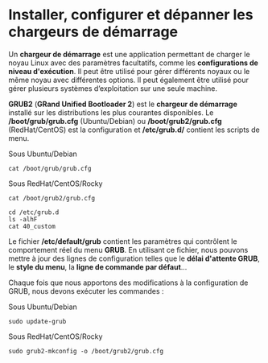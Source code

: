 # Installer, configurer et dépanner les chargeurs de démarrage

Un **chargeur de démarrage** est une application permettant de charger le noyau Linux avec des paramètres facultatifs, comme les **configurations de niveau d'exécution**. Il peut être utilisé pour gérer différents noyaux ou le même noyau avec différentes options. Il peut également être utilisé pour gérer plusieurs systèmes d’exploitation sur une seule machine.

**GRUB2** (**GRand Unified Bootloader 2**) est le **chargeur de démarrage** installé sur les distributions les plus courantes disponibles. Le **/boot/grub/grub.cfg** (Ubuntu/Debian) ou **/boot/grub2/grub.cfg** (RedHat/CentOS) est la configuration et **/etc/grub.d/** contient les scripts de menu.

Sous Ubuntu/Debian
```
cat /boot/grub/grub.cfg
```

Sous RedHat/CentOS/Rocky
```
cat /boot/grub2/grub.cfg
```

```
cd /etc/grub.d
ls -alhF
cat 40_custom
```

Le fichier **/etc/default/grub** contient les paramètres qui contrôlent le comportement réel du menu **GRUB**. En utilisant ce fichier, nous pouvons mettre à jour des lignes de configuration telles que le **délai d'attente GRUB**, le **style du menu**, la **ligne de commande par défaut**...

Chaque fois que nous apportons des modifications à la configuration de GRUB, nous devons exécuter les commandes :

Sous Ubuntu/Debian
```
sudo update-grub
```

Sous RedHat/CentOS/Rocky
```
sudo grub2-mkconfig -o /boot/grub2/grub.cfg
```